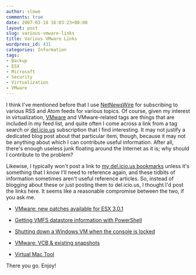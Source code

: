 ```yaml
---
author: slowe
comments: true
date: 2007-03-18 16:03:23+00:00
layout: post
slug: various-vmware-links
title: Various VMware Links
wordpress_id: 431
categories: Information
tags:
- Backup
- ESX
- Microsoft
- Security
- Virtualization
- VMware
---
```


I think I've mentioned before that I use [NetNewsWire](http://www.newsgator.com/NGOLProduct.aspx?ProdID=NetNewsWire) for subscribing to various RSS and Atom feeds for various topics. Of course, given my interest in virtualization, [VMware](http://www.vmware.com/) and VMware-related tags are things that are included in my feed list, and quite often I come across a link from a tag search or [del.icio.us](http://del.icio.us/) subscription that I find interesting. It may not justify a dedicated blog post about that particular item, though, because it may not be anything about which I can contribute useful information. After all, there's enough useless junk floating around the Internet as it is; why should I contribute to the problem?

Likewise, I typically won't post a link to [my del.icio.us bookmarks](http://del.icio.us/slowe/) unless it's something that I know I'll need to reference again, and these tidbits of information sometimes aren't useful reference articles. So, instead of blogging about these or just posting them to del.icio.us, I thought I'd post the links here. It seems like a reasonable compromise between the two, if you ask me.

* [VMware: new patches available for ESX 3.0.1](http://virtrix.blogspot.com/2007/03/vmware-new-patches-available-for-esx.html)

* [Getting VMFS datastore information with PowerShell](http://pshell.info/?p=158)

* [Shutting down a Windows VM when the console is locked](http://www.gotitsolutions.org/2007/01/23/shutting-down-a-windows-vm-when-the-console-is-locked.html)

* [VMware: VCB & existing snapshots](http://virtrix.blogspot.com/2007/03/vmware-vcb-existing-snapshots.html)

* [Virtual Mac Tool](http://www.run-virtual.com/?page_id=173)

There you go. Enjoy!
